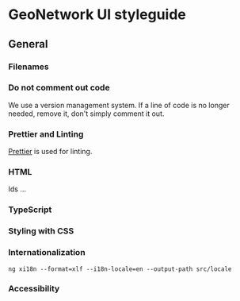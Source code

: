 # GeoNetwork UI styleguide

## General

### Filenames

### Do not comment out code

We use a version management system. If a line of code is no longer needed, remove it, don't simply comment it out.

### Prettier and Linting

[Prettier](https://prettier.io/) is used for linting.

### HTML

Ids …

### TypeScript

### Styling with CSS

### Internationalization

```shell script
ng xi18n --format=xlf --i18n-locale=en --output-path src/locale
```

### Accessibility
